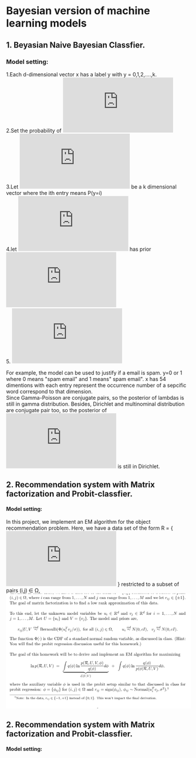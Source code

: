 # Bayesian version of machine learning models

## 1. Beyasian Naive Bayesian Classfier.
### Model setting: <br>
1.Each d-dimensional vector x has a label y with y = 0,1,2,....,k. \
2.Set the probability of ![alt text](http://latex.codecogs.com/gif.latex?P%28x_n%7C%5Clambda_%7By_n%7D%29%3D%5Cprod_%7Bj%3DI%7D%5EdPoisson%28x_n_%2C_j%7C%5Clambda_%7By_n_%2Cj%7D%29)\
3.Let ![alt text](http://latex.codecogs.com/gif.latex?%5Cpi) be a k dimensional vector where the ith entry means P(y=i)   
4.let ![alt text](http://latex.codecogs.com/gif.latex?%5Cpi) has prior ![alt text](http://latex.codecogs.com/gif.latex?Dirichlet%28%5Calpha_1%2C...%2C%5Calpha_k%29)<br>
5. ![alt text](http://latex.codecogs.com/gif.latex?for%5C%2C%20i%5Cin%5C%7B1%2C...%2Ck%20%5C%7D%5C%2C%20and%20%5C%2C%20j%20%5Cin%5C%7B1%2C...%2Cd%5C%7D%2C%5C%2C%20%5Clambda_i%2C_j%20%5C%2C%20in%20%5C%2CGamma%28a%2Cb%29)

For example, the model can be used to justify if a email is spam. y=0 or 1 where 0 means "spam email" and 1 means" spam email".
x has 54 dimentions with each entry represent the occurrence number of a sepcific word correspond to that dimension.<br>
Since Gamma-Poisson are conjugate pairs, so the posterior of lambdas is still in gamma distribution. Besides,
Dirichlet and multinominal distribution are conjugate pair too, so the posterior of
![alt text](http://latex.codecogs.com/gif.latex?%5Cpi) is still in Dirichlet.


## 2. Recommendation system with Matrix factorization and Probit-classfier.
#### Model setting: <br>

In this project, we implement an EM algorithm for the object recommendation problem. Here, we have a data set of the form R = { ![](http://latex.codecogs.com/gif.latex?r_i_j) }
restricted to a subset of pairs (i,j) ∈ Ω,
![ ](https://github.com/yesbo/Bayesian-machine-learning/blob/master/untitled%20folder/model%20setting.png)

## 2. Recommendation system with Matrix factorization and Probit-classfier.
#### Model setting: <br>


